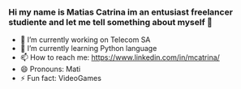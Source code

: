 ### Hi my name is Matias Catrina im an entusiast freelancer studiente and let me tell something about myself 👋

- 🔭 I’m currently working on Telecom SA
- 🌱 I’m currently learning Python language
- 📫 How to reach me: https://www.linkedin.com/in/mcatrina/
- 😄 Pronouns: Mati
- ⚡ Fun fact: VideoGames

